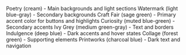 Poetry (cream) - Main backgrounds and light sections
Watermark (light blue-gray) - Secondary backgrounds
Craft Fair (sage green) - Primary accent color for buttons and highlights
Curiosity (muted blue-green) - Secondary accents
Ivy Grey (medium green-gray) - Text and borders
Indulgence (deep blue) - Dark accents and hover states
Collage (forest green) - Supporting elements
Printworks (charcoal blue) - Dark text and navigation